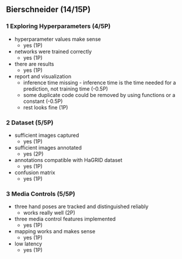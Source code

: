 ## Bierschneider (14/15P)

### 1 Exploring Hyperparameters (4/5P)

 * hyperparameter values make sense
   * yes (1P)
 * networks were trained correctly
   * yes (1P)
 * there are results
   * yes (1P)
 * report and visualization
   * inference time missing - inference time is the time needed for a prediction, not training time (-0.5P)
   * some duplicate code could be removed by using functions or a constant (-0.5P)
   * rest looks fine (1P)

### 2 Dataset (5/5P)

 * sufficient images captured
   * yes (1P)
 * sufficient images annotated
   * yes (2P)
 * annotations compatible with HaGRID dataset
   * yes (1P)
 * confusion matrix
   * yes (1P)

### 3 Media Controls (5/5P)

 * three hand poses are tracked and distinguished reliably
   * works really well (2P)
 * three media control features implemented
   * yes (1P)
 * mapping works and makes sense
   * yes (1P)
 * low latency
   * yes (1P)

